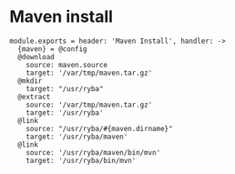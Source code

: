 
# Maven install

    module.exports = header: 'Maven Install', handler: ->
      {maven} = @config
      @download
        source: maven.source
        target: '/var/tmp/maven.tar.gz'
      @mkdir
        target: "/usr/ryba"
      @extract
        source: '/var/tmp/maven.tar.gz'
        target: '/usr/ryba'
      @link
        source: "/usr/ryba/#{maven.dirname}"
        target: '/usr/ryba/maven'
      @link
        source: '/usr/ryba/maven/bin/mvn'
        target: '/usr/ryba/bin/mvn'
